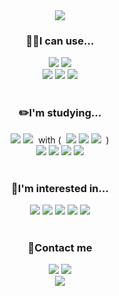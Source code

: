 <div align="center">
  <img src="https://capsule-render.vercel.app/api?type=waving&color=19559B&height=200&section=header&text=Welcome%20to%20Hani's%20Github&fontSize=50&fontColor=FFFFFF&fontAlign=60&fontAlignY=33&desc=Thank%20you%20for%20coming🤗&descSize=25&descAlign=80&descAlignY=50" />
</div>

<h3 align="center">👩‍💻I can use...</h3>
<div align=center> 
  <img src="https://img.shields.io/badge/Adobe%20Photoshop-31A8FF?style=flat&logo=Adobe%20Photoshop&logoColor=white">
  <img src="https://img.shields.io/badge/Adobe%20Illustrator-FF9A00?style=flat&logo=Adobe%20Illustrator&logoColor=white">
</div>
<div align=center> 
  <img src="https://img.shields.io/badge/Microsoft_Excel-217346?style=flat&logo=microsoft-excel&logoColor=white">
  <img src="https://img.shields.io/badge/Microsoft_PowerPoint-B7472A?style=flat&logo=microsoft-powerpoint&logoColor=white">
  <img src="https://img.shields.io/badge/Microsoft_Word-2B579A?style=flat&logo=microsoft-word&logoColor=white">
</div>
</br>
<h3 align="center">✏️I'm studying...</h3>
<div align=center> 
  <img src="https://img.shields.io/badge/Google Colab-F9AB00?style=flat&logo=Google Colab&logoColor=white">
  <img src="https://img.shields.io/badge/Python-3776AB?style=flat&logo=python&logoColor=white">
&nbsp;with (&nbsp;
  <img src="https://img.shields.io/badge/NumPy-013243?style=flat&logo=NumPy&logoColor=white">
  <img src="https://img.shields.io/badge/matplotlib-FFFFFF?style=flat&logo=Matplotlib&logoColor=white">
  <img src="https://img.shields.io/badge/pandas-150458?style=flat&logo=PANDAS&logoColor=white">
  &nbsp;)
</br>
  <img src="https://img.shields.io/badge/markdown-000000.svg?style=flat&logo=markdown&logoColor=white">
  <img src="https://img.shields.io/badge/github-121011.svg?style=flat&logo=github&logoColor=white">
  <img src="https://img.shields.io/badge/Discord-5865F2.svg?style=flat&logo=discord&logoColor=white">
  <img src="https://img.shields.io/badge/Notion-000000?style=flat&logo=Notion&logoColor=white">
</div>
</br>
<h3 align="center">🤩I'm interested in...</h3>
<div align=center> 
  <img src="https://img.shields.io/badge/Java-007396?style=flat&logo=java&logoColor=white"/>
  <img src="https://img.shields.io/badge/r-276DC3.svg?style=flat&logo=r&logoColor=white">
  <img src="https://img.shields.io/badge/C-A8B9CC?style=flat&logo=C&logoColor=white">
  <img src="https://img.shields.io/badge/C++-00599C?style=flat&logo=C%2B%2B&logoColor=white">
  <img src="https://img.shields.io/badge/Tabelau-E97627.svg?style=flat&logo=Tableau&logoColor=white">
</div>
</br>
<h3 align="center">📲Contact me</h3>
<div align=center>
  <a href="mailto:loiexx1215@gmail.com">
  <img src="https://img.shields.io/badge/Gmail-D14836?style=flat&logo=gmail&logoColor=white&link=mailto:loiexx1215@gmail.com"></a>
  <a href="https://t.me/xxhani">
  <img src="https://img.shields.io/badge/Telegram-2CA5E0?style=flat&logo=telegram&logoColor=white&link=https://t.me/xxhani"></a>
</div>

<div align="center">
  <img src="https://capsule-render.vercel.app/api?type=waving&height=70&section=footer&color=19559B" />
</div>
